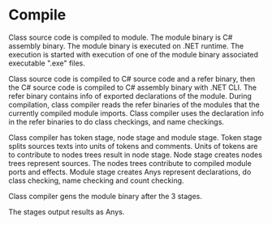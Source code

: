 # Compile

Class source code is compiled to module.
The module binary is C# assembly binary.
The module binary is executed on .NET runtime.
The execution is started with execution of one of the module binary associated executable ".exe" files.

Class source code is compiled to C# source code and a refer binary, then the C# source code is compiled to C# assembly binary with .NET CLI.
The refer binary contains info of exported declarations of the module.
During compilation, class compiler reads the refer binaries of the modules that the currently compiled module imports.
Class compiler uses the declaration info in the refer binaries to do class checkings, and name checkings.

Class compiler has token stage, node stage and module stage.
Token stage splits sources texts into units of tokens and comments. Units of tokens are to contribute to nodes trees result in node stage.
Node stage creates nodes trees represent sources. The nodes trees contribute to compiled module ports and effects.
Module stage creates Anys represent declarations, do class checking, name checking and count checking.

Class compiler gens the module binary after the 3 stages.

The stages output results as Anys.